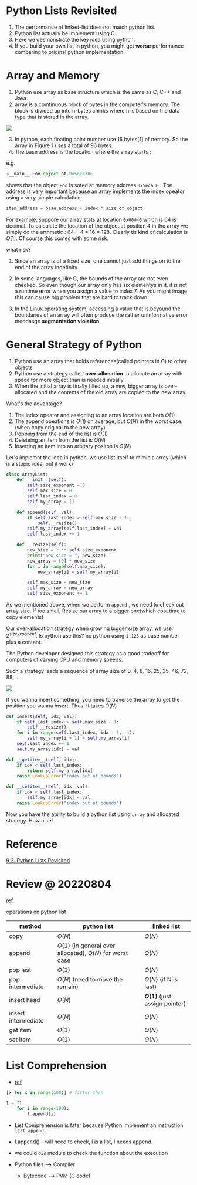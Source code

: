 # Python Lists Revisited

1. The performance of linked-list does not match python list.
2. Python list actually be implement using C.
3. Here we desmonstrate the key idea using python.
4. If you build your own list in python, you might get **worse** performance comparing to original python implementation.

# Array and Memory

1. Python use array as base structure which is the same as C, C++ and Java.
2. array is a comtinuous block of bytes in the computer's memory. The block is divided up into n-bytes chinks where n is based on the data type that is stored in the array.

<img src='../assets/pylsrv_2.png'></img>

3. In python, each floating point number use 16 bytes[1] of nemory. So the array in Figure 1 uses a total of 96 bytes.
4. The base address is the location where the array starts :

e.g. 

``` Python
<__main__.Foo object at 0x5eca30>
```

shows that the object `Foo` is soted at memory address `0x5eca30` . The address is very important because an array implements the index opeator using a very simple calculation:

``` Python
item_address = base_address + index * size_of_object
```

For example, suppore our array stats at location `0x00040` which is 64 is decimal. To calculate the location of the object at position 4 in the array we simply do the arthmetic : 64 + 4 * 16 = 128. Clearly tis kind of calculation is $O(1)$. Of course this comes with some risk. 

what risk? 

1. Since an array is of a fixed size, one cannot just add things on to the end of the array indefinity.

2. In some languages, like C, the bounds of the array are not even checked. So even though our array only has six elementys in it, it is not a runtime error when you assign a value to index 7. As you might image this can cause big problem that are hard to track down.

3. In the Linux operating system, accessing a value that is beyound the boundaries of an array will often produce the rather uninformative error meddasge **segmentation violation**

# General Strategy of Python

1. Python use an array that holds references(called pointers in C) to other objects
2. Python use a strategy called **over-allocation** to allocate an array with space for more object than is needed initially.
3. When the initial array is finally filled up, a new, bigger array is over-allocated and the contents of the old array are copied to the new array.

What's the advantage?

1. The index opeator and assigning to an array location are both $O(1)$
2. The append opeations is $O(1)$ on average, but $O(N)$ in the worst case.(when copy original to the new array)
3. Popping from the end of the list is $O(1)$
4. Deleteing an item from the list is $O(N)$
5. Inserting an item into an arbitary positon is $O(N)$

Let's implemnt the idea in python.
we use list itself to mimic a array (which is a stupid idea, but it work)

``` Python
class ArrayList:
    def __init__(self):
        self.size_exponent = 0
        self.max_size = 0
        self.last_index = 0
        self.my_array = []

    def append(self, val):
        if self.last_index > self.max_size - 1:
            self.__resize()
        self.my_array[self.last_index] = val
        self.last_index += 1

    def __resize(self):
        new_size = 2 ** self.size_exponent
        print("new_size = ", new_size)
        new_array = [0] * new_size
        for i in range(self.max_size):  
            new_array[i] = self.my_array[i]

        self.max_size = new_size
        self.my_array = new_array
        self.size_exponent += 1
```

As we mentioned above, when we perform `append` , we need to check out array size. If too small, Resize our array to a bigger one(which cost time to copy elements)

Our over-allocation strategy when growing bigger size array, we use $2^{size_exponent}$. Is python use this? no python using `1.125` as base number plus a contant. 

The Python developer designed this strategy as a good tradeoff for computers of varying CPU and memory speeds.

Such a strategy leads a sequence of array size of 0, 4, 8, 16, 25, 35, 46, 72, 88, ...

<img src='../assets/pylsrv_1.png'></img>

If you wanna insert something. you need to traverse the array to get the position you wanna insert. Thus. It takes $O(N)$

``` Python
def insert(self, idx, val):
    if self.last_index > self.max_size - 1:
        self.__resize()
    for i in range(self.last_index, idx - 1, -1):
        self.my_array[i + 1] = self.my_array[i]
    self.last_index += 1
    self.my_array[idx] = val

def __getitem__(self, idx):
    if idx < self.last_index:
        return self.my_array[idx]
    raise LookupError("index out of bounds")

def __setitem__(self, idx, val):
    if idx < self.last_index:
        self.my_array[idx] = val
    raise LookupError("index out of bounds")
```

Now you have the ability to build a python list using `array` and allocated strategy. How nice!

# Reference

[9.2. Python Lists Revisited](https://runestone.academy/runestone/books/published/pythonds3/Advanced/pylists.html)

# Review @ 20220804

[ref](https://wiki.python.org/moin/TimeComplexity)

operations on python list

method|python list| linked list|
------|-----------|------------|
copy  |$O(N)$     |      $O(N)$|
append|$O(1)$ (in general over allocated), $O(N)$ for worst case    |      $O(N)$|
pop last  |$O(1)$     |      $O(N)$|
pop intermediate  |$O(N)$ (need to move the remain)     |      $O(N)$ (if N is last)|
insert head  |$O(N)$     |      **$O(1)$** (just assign pointer)|
insert intermediate  |$O(N)$     |      $O(N)$|
get item  |$O(1)$     |      $O(N)$|
set item  |$O(1)$     |      $O(N)$|

# List Comprehension

* [ref](https://myapollo.com.tw/post/this-is-why-list-comprehension-is-so-efficient/)
```python
[x for x in range(100)] # faster than

l = []
    for i in range(100):
        l.append(i)
```

* List Comprehension is fater because Python implement an instruction `list_append`
* l.append() - will need to check, l is a list, l needs append.
* we could `dis` module to check the function about the execution

* Python files --> Compiler
  * Bytecode --> PVM (C code)